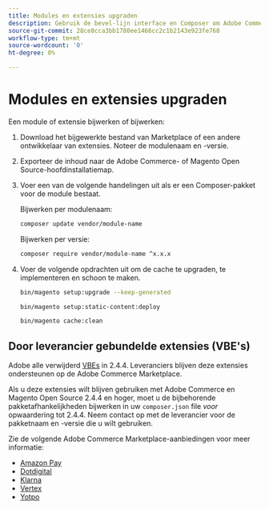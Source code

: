```yaml
---
title: Modules en extensies upgraden
description: Gebruik de bevel-lijn interface en Composer om Adobe Commerce en Magento Open Source modules en uitbreidingen te bevorderen.
source-git-commit: 28ce8cca3bb1780ee1466cc2c1b2143e923fe768
workflow-type: tm+mt
source-wordcount: '0'
ht-degree: 0%

---
```



# Modules en extensies upgraden

Een module of extensie bijwerken of bijwerken:

1. Download het bijgewerkte bestand van Marketplace of een andere ontwikkelaar van extensies. Noteer de modulenaam en -versie.

1. Exporteer de inhoud naar de Adobe Commerce- of Magento Open Source-hoofdinstallatiemap.

1. Voer een van de volgende handelingen uit als er een Composer-pakket voor de module bestaat.

   Bijwerken per modulenaam:

   ```bash
   composer update vendor/module-name
   ```

   Bijwerken per versie:

   ```bash
   composer require vendor/module-name ^x.x.x
   ```

1. Voer de volgende opdrachten uit om de cache te upgraden, te implementeren en schoon te maken.

   ```bash
   bin/magento setup:upgrade --keep-generated
   ```

   ```bash
   bin/magento setup:static-content:deploy
   ```

   ```bash
   bin/magento cache:clean
   ```

## Door leverancier gebundelde extensies (VBE&#39;s)

Adobe alle verwijderd [VBEs](https://devdocs.magento.com/extensions/vendor/) in 2.4.4. Leveranciers blijven deze extensies ondersteunen op de Adobe Commerce Marketplace.

Als u deze extensies wilt blijven gebruiken met Adobe Commerce en Magento Open Source 2.4.4 en hoger, moet u de bijbehorende pakketafhankelijkheden bijwerken in uw `composer.json` file _voor_ opwaardering tot 2.4.4. Neem contact op met de leverancier voor de pakketnaam en -versie die u wilt gebruiken.

Zie de volgende Adobe Commerce Marketplace-aanbiedingen voor meer informatie:

- [Amazon Pay](https://marketplace.magento.com/amzn-amazon-pay-magento-2-module.html)
- [Dotdigital](https://marketplace.magento.com/dotdigital-dotdigital-magento2-os-package.html)
- [Klarna](https://marketplace.magento.com/klarna-m2-klarna.html)
- [Vertex](https://marketplace.magento.com/vertexinc-vertex-tax-module.html)
- [Yotpo](https://marketplace.magento.com/yotpo-module-yotpo.html)

